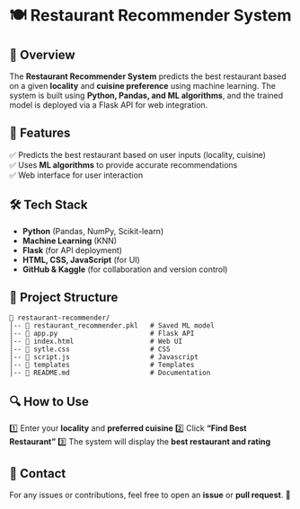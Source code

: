 # 🍽️ Restaurant Recommender System

## 📌 Overview
The **Restaurant Recommender System** predicts the best restaurant based on a given **locality** and **cuisine preference** using machine learning. The system is built using **Python, Pandas, and ML algorithms**, and the trained model is deployed via a Flask API for web integration.

## 🚀 Features
✅ Predicts the best restaurant based on user inputs (locality, cuisine)  
✅ Uses **ML algorithms** to provide accurate recommendations  
✅ Web interface for user interaction    

## 🛠️ Tech Stack
- **Python** (Pandas, NumPy, Scikit-learn)
- **Machine Learning** (KNN)
- **Flask** (for API deployment)
- **HTML, CSS, JavaScript** (for UI)
- **GitHub & Kaggle** (for collaboration and version control)

## 📂 Project Structure
```
📂 restaurant-recommender/
│-- 📜 restaurant_recommender.pkl   # Saved ML model
│-- 📜 app.py                       # Flask API
│-- 📜 index.html                   # Web UI
│-- 📜 sytle.css                    # CSS
│-- 📜 script.js                    # Javascript
│-- 📜 templates                    # Templates
│-- 📜 README.md                    # Documentation
```


## 🔍 How to Use
1️⃣ Enter your **locality** and **preferred cuisine**
2️⃣ Click **“Find Best Restaurant”**
3️⃣ The system will display the **best restaurant and rating**

## 📧 Contact
For any issues or contributions, feel free to open an **issue** or **pull request**. 🎯
